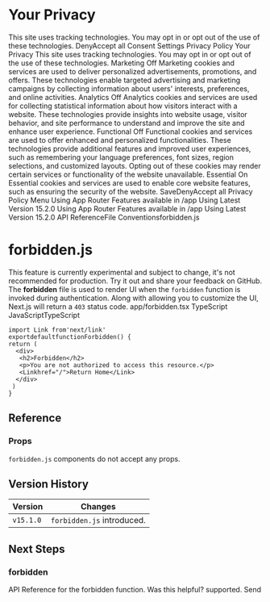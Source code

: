 # Your Privacy
This site uses tracking technologies. You may opt in or opt out of the use of these technologies.
DenyAccept all
Consent Settings
Privacy Policy
Your Privacy
This site uses tracking technologies. You may opt in or opt out of the use of these technologies.
Marketing
Off
Marketing cookies and services are used to deliver personalized advertisements, promotions, and offers. These technologies enable targeted advertising and marketing campaigns by collecting information about users' interests, preferences, and online activities. 
Analytics
Off
Analytics cookies and services are used for collecting statistical information about how visitors interact with a website. These technologies provide insights into website usage, visitor behavior, and site performance to understand and improve the site and enhance user experience.
Functional
Off
Functional cookies and services are used to offer enhanced and personalized functionalities. These technologies provide additional features and improved user experiences, such as remembering your language preferences, font sizes, region selections, and customized layouts. Opting out of these cookies may render certain services or functionality of the website unavailable.
Essential
On
Essential cookies and services are used to enable core website features, such as ensuring the security of the website. 
SaveDenyAccept all
Privacy Policy
Menu
Using App Router
Features available in /app
Using Latest Version
15.2.0
Using App Router
Features available in /app
Using Latest Version
15.2.0
API ReferenceFile Conventionsforbidden.js
# forbidden.js
This feature is currently experimental and subject to change, it's not recommended for production. Try it out and share your feedback on GitHub.
The **forbidden** file is used to render UI when the `forbidden` function is invoked during authentication. Along with allowing you to customize the UI, Next.js will return a `403` status code.
app/forbidden.tsx
TypeScript
JavaScriptTypeScript
```
import Link from'next/link'
exportdefaultfunctionForbidden() {
return (
  <div>
   <h2>Forbidden</h2>
   <p>You are not authorized to access this resource.</p>
   <Linkhref="/">Return Home</Link>
  </div>
 )
}
```

## Reference
### Props
`forbidden.js` components do not accept any props.
## Version History
Version| Changes  
---|---  
`v15.1.0`| `forbidden.js` introduced.  
## Next Steps
### forbidden
API Reference for the forbidden function.
Was this helpful?
supported.
Send
